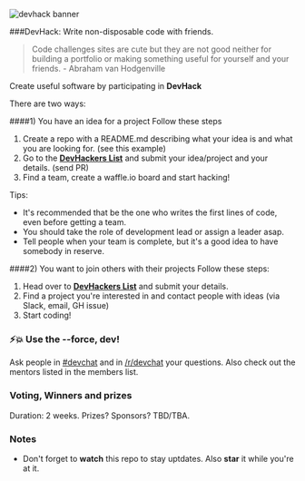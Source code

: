 ![devhack banner](https://s3-us-west-1.amazonaws.com/devhack/devhack1.png)
  
###DevHack: Write non-disposable code with friends.  
> Code challenges sites are cute but they are not good neither for building a portfolio or making something useful for yourself and your friends. - Abraham van Hodgenville  

Create useful software by participating in **DevHack**  

There are two ways:

####1) You have an idea for a project
Follow these steps

1. Create a repo  with a README.md describing what your idea is and what you are looking for. (see this example)
2. Go to the **[DevHackers List](#)** and submit your idea/project and your details. (send PR)
3. Find a team, create a waffle.io board and start hacking!

Tips:

* It's recommended that be the one who writes the first lines of code, even before getting a team.
* You should take the role of development lead or assign a leader asap.
* Tell people when your team is complete, but it's a good idea to have somebody in reserve.

####2) You want to join others with their projects
 Follow these steps:
 
 1. Head over to **[DevHackers List](#)** and submit your details.
 2. Find a project you're interested in and contact people with ideas (via Slack, email, GH issue)
 3. Start coding!

### ⚡️💥 Use the --force, dev! 
Ask people in [#devchat](http://devchat.devolio.net/) and in [/r/devchat](https://www.reddit.com/r/devchat) your questions. Also check out the mentors listed in the members list.
 
 
### Voting, Winners and prizes
Duration: 2 weeks. 
Prizes? Sponsors? TBD/TBA.  

### Notes

- Don't forget to **watch** this repo to stay uptdates. Also **star** it while you're at it.
